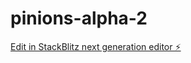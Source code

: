 # pinions-alpha-2

[Edit in StackBlitz next generation editor ⚡️](https://stackblitz.com/~/github.com/drinngreen/pinions-alpha-2)